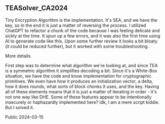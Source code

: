 ## TEASolver_CA2024
Tiny Encryption Algorithm is the implementation. It's SEA, and we have the key, so in the end it is just a matter of reversing the process. I utilized ChatGPT to refactor a chunk of the code because I was feeling delicate and sickly at the time. It spun up a few errors, and it was also the first time using AI to generate code like this. Upon some further review it looks a bit bloaty (it could be reduced further), but it worked with some troubleshooting.

More details.

First step was to determine what algorithm we're looking at, and since TEA is a symmetric algorithm it simplifies decoding a bit. Since it's a White-Box situation, we have the code and know implementation for cryptographic primitives. We even have how it produces an initialization vector, a delta, how it does rounds, what sorts of block chonks it uses, and the key. Having all of these elements means that it is just a matter of iterating in order - it's not one way like DHE. Some of these features appear to be intentionally insecurely or haphazardly implemented here? Idk, I am a mere script kiddie. But I solved it.

Public 2024-03-15
